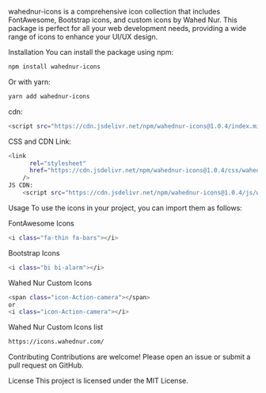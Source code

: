 wahednur-icons is a comprehensive icon collection that includes FontAwesome, Bootstrap icons, and custom icons by Wahed Nur. This package is perfect for all your web development needs, providing a wide range of icons to enhance your UI/UX design.

Installation
You can install the package using npm:

```bash
npm install wahednur-icons
```

Or with yarn:

```bash
yarn add wahednur-icons
```

cdn: 
```bash
<script src="https://cdn.jsdelivr.net/npm/wahednur-icons@1.0.4/index.min.js"></script>
```

CSS and  CDN Link: 
```bash
<link
      rel="stylesheet"
      href="https://cdn.jsdelivr.net/npm/wahednur-icons@1.0.4/css/wahednur-icons.min.css"
    />
JS CDN: 
    <script src="https://cdn.jsdelivr.net/npm/wahednur-icons@1.0.4/js/wahednur.js"></script>
```



Usage
To use the icons in your project, you can import them as follows:

FontAwesome Icons

```bash
<i class="fa-thin fa-bars"></i>
```

Bootstrap Icons

```bash
<i class="bi bi-alarm"></i>
```

Wahed Nur Custom Icons

```bash
<span class="icon-Action-camera"></span>
or
<i class="icon-Action-camera"></i>

```

Wahed Nur Custom Icons list

```bash
https://icons.wahednur.com/

```

Contributing
Contributions are welcome! Please open an issue or submit a pull request on GitHub.

License
This project is licensed under the MIT License.
